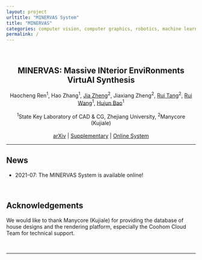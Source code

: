 ```yaml
---
layout: project
urltitle: "MINERVAS System"
title: "MINERVAS"
categories: computer vision, computer graphics, robotics, machine learning, system
permalink: /
---
```


<br>
<div class="row">
  <div class="col-xs-12">
    <center><h2>MINERVAS: Massive INterior EnviRonments VirtuAl Synthesis</h2></center>
    <center>
      Haocheng Ren<sup>1</sup>,
      Hao Zhang<sup>1</sup>,
      <a href="https://bertjiazheng.github.io/">Jia Zheng</a><sup>2</sup>,
      Jiaxiang Zheng<sup>2</sup>,
      <a href="http://scholar.google.com/citations?user=dwvfKSkAAAAJ&hl=en">Rui Tang</a><sup>2</sup>,
      <a href="http://www.cad.zju.edu.cn/home/rwang/">Rui Wang</a><sup>1</sup>,
      <a href="http://www.cad.zju.edu.cn/home/bao/">Hujun Bao</a><sup>1</sup>
    </center>
    <br>
    <center>
      <sup>1</sup>State Key Laboratory of CAD &amp; CG, Zhejiang University,
      <sup>2</sup>Manycore (Kujiale)
    </center>
    <br>
    <center>
      <a href='https://arxiv.org/abs/'>arXiv</a> | <a href='TODO'>Supplementary</a> | <a href='https://www.kujiale.com/coohomcloud/minervas'>Online System</a>
    </center>
  </div>
</div>

<hr>

<!-- <div class="row">
  <div class="col-md-12">
    <img src="{{ "/static/img/system.png" | prepend:site.baseurl }}">
    <p>
      <center><iframe width="980" height="500" src="TODO" frameborder="0" allow="accelerometer; autoplay; encrypted-media; gyroscope; picture-in-picture" allowfullscreen></iframe></center>
    </p>
  </div>
</div><br> -->

<div class="row" id="news">
  <div class="col-xs-12">
    <h2>News</h2>
  </div>
</div>

<div class="row">
  <div class="col-xs-12">
    <ul>
      <li>2021-07: The MINERVAS System is available online!</li>
    </ul>
  </div>
</div><br>

<div class="row">
  <div class="col-xs-12">
    <h2>Acknowledgements</h2>
  </div>
</div>

<div class="row">
  <div class="col-xs-12">
    <p>
      We would like to thank Manycore (Kujiale) for providing the database of house designs and the rendering platform, especially the Coohom Cloud Team for technical support.
    </p>
  </div>
</div><br>

<hr>
